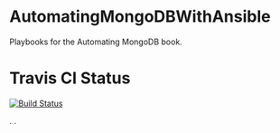 # AutomatingMongoDBWithAnsible
Playbooks for the Automating MongoDB book.

# Travis CI Status
[![Build Status](https://travis-ci.com/rhysmeister/AutomatingMongoDBWithAnsible.svg?branch=master)](https://travis-ci.com/rhysmeister/AutomatingMongoDBWithAnsible)


.
.
